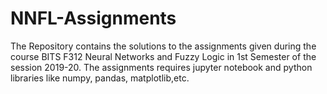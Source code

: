 # NNFL-Assignments
The Repository contains the solutions to the assignments given during the course BITS F312 Neural Networks and Fuzzy Logic in 1st Semester of the session 2019-20. The assignments requires jupyter notebook and python libraries like numpy, pandas, matplotlib,etc.
